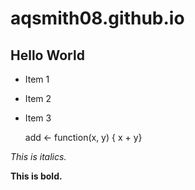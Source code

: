 aqsmith08.github.io
===================
## Hello World

* Item 1
* Item 2
* Item 3

    add <- function(x, y) {
        x + y}

*This is italics.*

**This is bold.**
